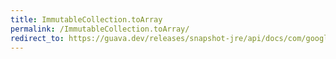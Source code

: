 ```yaml
---
title: ImmutableCollection.toArray
permalink: /ImmutableCollection.toArray/
redirect_to: https://guava.dev/releases/snapshot-jre/api/docs/com/google/common/collect/ImmutableCollection.html#toArray--
---
```


